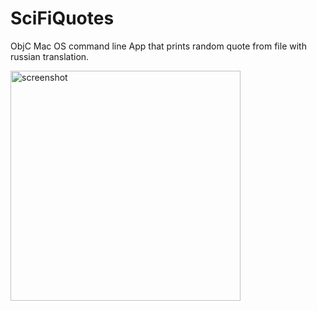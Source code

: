 # SciFiQuotes
ObjC Mac OS command line App that prints random quote from file with russian translation. 

<img width="368" alt="screenshot" src="https://user-images.githubusercontent.com/71184573/209587917-b51cf7b9-7cb9-41a5-884b-b6eb6f869a1b.png">

